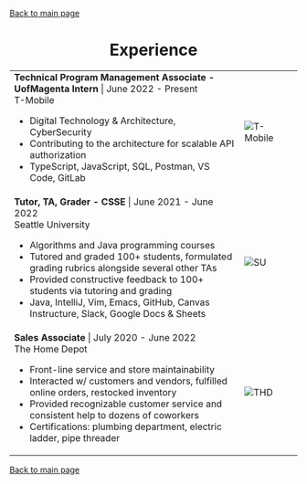 [Back to main page](./../README.md)

<h1 align="center">Experience</h1>
<table>
<!--   <tr>
    <td>
      <b>Software Engineer</b> | July 2022 - Present<br />
      Votegrity<br />
    </td>
    <td><image alt="Votegrity" src="https://user-images.githubusercontent.com/77815463/177466915-f5f599af-cc27-428d-bf38-b8fc81cfce14.jpg" /></td>
  </tr> -->
  <tr>
    <tr>
    <td width="80%">
      <b>Technical Program Management Associate - UofMagenta Intern</b> | June 2022 - Present<br />
      T-Mobile<br />
      <ul>
        <li>Digital Technology & Architecture, CyberSecurity</li>
        <li>Contributing to the architecture for scalable API authorization</li>
        <li>TypeScript, JavaScript, SQL, Postman, VS Code, GitLab</li>
      </ul>
    </td>
    <td><image alt="T-Mobile" src="https://user-images.githubusercontent.com/77815463/177466280-82d07270-7cf0-4fd0-bbaf-17a4e3e88abc.jpg"/></td>
  </tr>
  </tr>
  <tr>
    <td>
      <b>Tutor, TA, Grader - CSSE</b> | June 2021 - June 2022<br />
      Seattle University<br />
      <ul>
        <li>Algorithms and Java programming courses</li>
        <li>Tutored and graded 100+ students, formulated grading rubrics alongside several other TAs</li>
        <li>Provided constructive feedback to 100+ students via tutoring and grading</li>
        <li>Java, IntelliJ, Vim, Emacs, GitHub, Canvas Instructure, Slack, Google Docs & Sheets</li>
      </ul>
    </td>
    <td><image alt="SU" src="https://user-images.githubusercontent.com/77815463/150693411-28d04330-c00d-46a1-a18a-3bc3b96acb0a.jpg" /></td>
  </tr>
  <tr>
    <td>
      <b>Sales Associate</b> | July 2020 - June 2022<br />
      The Home Depot<br />
      <ul>
        <li>Front-line service and store maintainability</li>
        <li>Interacted w/ customers and vendors, fulfilled online orders, restocked inventory</li>
        <li>Provided recognizable customer service and consistent help to dozens of coworkers</li>
        <li>Certifications: plumbing department, electric ladder, pipe threader</li>
      </ul>
    </td>
    <td><image alt="THD" src="https://user-images.githubusercontent.com/77815463/151709294-1b836044-b8d5-4c57-95cf-4d14bf307fb4.png" /></td>
  </tr>
</table>

[Back to main page](./../README.md)
